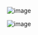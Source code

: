 ![image](https://user-images.githubusercontent.com/37501487/205520835-dc4aed86-a48f-4fa9-843e-70cc677f5f9a.png)

![image](https://user-images.githubusercontent.com/37501487/205520857-ca9923bf-4d7a-43dc-8e5f-6526485b4688.png)
